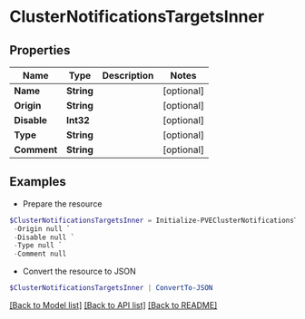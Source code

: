 # ClusterNotificationsTargetsInner
## Properties

Name | Type | Description | Notes
------------ | ------------- | ------------- | -------------
**Name** | **String** |  | [optional] 
**Origin** | **String** |  | [optional] 
**Disable** | **Int32** |  | [optional] 
**Type** | **String** |  | [optional] 
**Comment** | **String** |  | [optional] 

## Examples

- Prepare the resource
```powershell
$ClusterNotificationsTargetsInner = Initialize-PVEClusterNotificationsTargetsInner  -Name null `
 -Origin null `
 -Disable null `
 -Type null `
 -Comment null
```

- Convert the resource to JSON
```powershell
$ClusterNotificationsTargetsInner | ConvertTo-JSON
```

[[Back to Model list]](../README.md#documentation-for-models) [[Back to API list]](../README.md#documentation-for-api-endpoints) [[Back to README]](../README.md)

